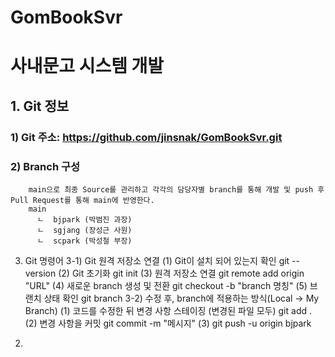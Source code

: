 # GomBookSvr
# 사내문고 시스템 개발

## 1. Git 정보
###     1) Git 주소: https://github.com/jinsnak/GomBookSvr.git
###     2) Branch 구성
        main으로 최종 Source를 관리하고 각각의 담당자별 branch를 통해 개발 및 push 후 Pull Request를 통해 main에 반영한다.
        main
          ㄴ  bjpark (박범진 과장)
          ㄴ  sgjang (장성근 사원)
          ㄴ  scpark (박성철 부장)
   3) Git 명령어
        3-1) Git 원격 저장소 연결
            (1) Git이 설치 되어 있는지 확인
                git --version
            (2) Git 초기화
                git init
            (3) 원격 저장소 연결
                git remote add origin "URL"
            (4) 새로운 branch 생성 및 전환
                git checkout -b "branch 명칭"
            (5) 브랜치 상태 확인
                git branch
        3-2) 수정 후, branch에 적용하는 방식(Local -> My Branch)
            (1) 코드를 수정한 뒤 변경 사항 스테이징 (변경된 파일 모두)
                git add . 
            (2) 변경 사항을 커밋
                git commit -m "메시지"
            (3) git push -u origin bjpark
2. 